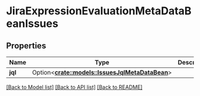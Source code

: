 # JiraExpressionEvaluationMetaDataBeanIssues

## Properties

Name | Type | Description | Notes
------------ | ------------- | ------------- | -------------
**jql** | Option<[**crate::models::IssuesJqlMetaDataBean**](IssuesJqlMetaDataBean.md)> |  | [optional]

[[Back to Model list]](../README.md#documentation-for-models) [[Back to API list]](../README.md#documentation-for-api-endpoints) [[Back to README]](../README.md)


